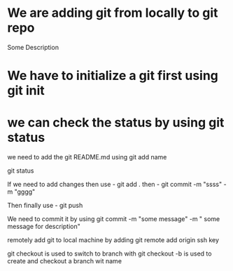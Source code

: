  # We are adding git from locally to git repo 

 Some Description 

 # We have to initialize a git first  using git init 

 # we can check the status by using git status 

 we need to add the git README.md using git add name 

git status 

If we need to add changes then use - git add .
then - git commit  -m "ssss" -m "gggg"

Then finally use - git push 

We need to commit  it by using git commit -m "some message" -m " some message for description"
 
 remotely add git to local machine by adding git remote add origin ssh key 

git checkout <branchname> is used to  switch to branch with <branch name>
git checkout -b <branchname> is used to create and checkout a branch wit name <branchname>

    

